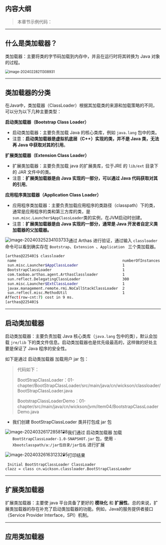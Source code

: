 ## 内容大纲

> 本章节示例代码：



---

## 什么是类加载器？

类加载器：主要将类的字节码加载到内存中，并且在运行时将其转换为 Java 对象的过程。

<img src="https://cdn.jsdelivr.net/gh/wicksonZhang/static-source-cdn/images/202402282113106.png" alt="image-20240228211308931" style="zoom:80%;" />

---



## 类加载器的分类

在Java中，类加载器（ClassLoader）根据其加载类的来源和加载策略的不同，可以分为以下几种主要类型：

**启动类加载器（Bootstrap Class Loader）**

* 启动类加载器：主要负责加载 Java 的核心类库，例如 `java.lang` 包中的类。
* 注意：**启动类加载器是虚拟机底层（C++）实现的类，并不是 Java 类，无法再 Java 中获取对其的引用**。

**扩展类加载器（Extension Class Loader）**

* 扩展类加载器：主要负责加载 java 的扩展类库，位于JRE 的 `lib/ext` 目录下的 JAR 文件中的类。
* 注意：**扩展类加载器是由 Java 实现的一部分，可以通过 Java 代码获取对其的引用**。

**应用程序类加载器（Application Class Loader）**

* 应用程序类加载器：主要负责加载应用程序的类路径（classpath）下的类，通常是应用程序的类和第三方库的类，是 `sun.misc.Launcher$AppClassLoader`类的实例，在JVM启动时创建。
* 注意：**扩展类加载器是由 Java 实现的一部分，通常是 Java 开发者自定义类加载器的父加载器。**

<img src="https://cdn.jsdelivr.net/gh/wicksonZhang/static-source-cdn/images/202403252341774.png" alt="image-20240325234103733" style="zoom:100%;float:left" />

通过 Arthas 进行验证，通过输入 `classloader` 命令可以看到确实存在 `Bootstrap`、`Extension `、`Application ` 三个类加载器。

```sh
[arthas@22540]$ classloader
 name                                                numberOfInstances  loadedCountTotal
 sun.misc.Launcher$AppClassLoader                    1                  13922
 BootstrapClassLoader                                1                  4128
 com.taobao.arthas.agent.ArthasClassloader           1                  1224
 sun.reflect.DelegatingClassLoader                   300                300
 sun.misc.Launcher$ExtClassLoader                    1                  66
 javax.management.remote.rmi.NoCallStackClassLoader  2                  2
 sun.reflect.misc.MethodUtil                         1                  1
Affect(row-cnt:7) cost in 9 ms.
[arthas@22540]$
```



---

## 启动类加载器

启动类加载器：主要负责加载 Java 核心类库（`java.lang` 包中的类），默认会加载 `jre/lib` 下的类文件信息。启动类加载器也是优先级最高的，这样做的好处主要是保证了 Java 程序的安全性。

如下是通过 启动类加载器 加载用户 jar 包：

> 代码如下：
>
> BootStrapClassLoader：01-chapter/BootStrapClassLoader/src/main/java/cn/wickson/classloader/BootStrapClassLoader.java
>
> BootstrapClassLoaderDemo：01-chapter/src/main/java/cn/wickson/jvm/item04/BootstrapClassLoaderDemo.java

* 我们创建 BootStrapClassLoader 类并打包成 jar 包

<img src="https://cdn.jsdelivr.net/gh/wicksonZhang/static-source-cdn@master/images/202403261728182.png" alt="image-20240326172858138" style="zoom:100%;float:left" />

* 我们通过 启动类加载器 加载 `BootStrapClassLoader-1.0-SNAPSHOT.jar` 包，使用 `-Xbootclasspath/a:/jar包目录/jar包名` 进行扩展

<img src="https://cdn.jsdelivr.net/gh/wicksonZhang/static-source-cdn@master/images/202403261631341.png" alt="image-20240326163123295" style="zoom:100%;float:left" />

* 打印结果

```
 Initial BootStrapClassLoader ClassLoader 
clazz = class cn.wickson.classloader.BootStrapClassLoader
```



---

## 扩展类加载器

扩展类加载器：主要使 java 平台具备了更好的 **模块化** 和 **扩展性**。总的来说，扩展类加载器的存在补充了启动类加载器的功能。例如，Java的服务提供者接口（Service Provider Interface，SPI）机制。







---

## 应用类加载器











